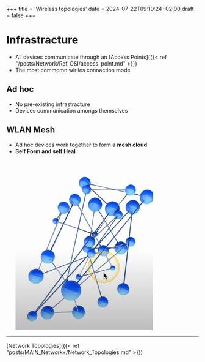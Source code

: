 +++
title = 'Wireless topologies'
date = 2024-07-22T09:10:24+02:00
draft = false
+++


# Infrastracture

- All devices communicate through an [Access Points]({{< ref "/posts/Network/Ref_OSI/access_point.md" >}})
- The most commomn wirlles connaction mode
## Ad hoc 
- No pre-existing infrastracture
- Devices communication amongs themselves
$$  $$
## WLAN Mesh
- Ad hoc devices work together to form a **mesh cloud**
- **Self Form and self Heal**
![WirllesMesh_Visual.png](/static/WirllesMesh_Visual.png)

--- 

[Network Topologies]({{< ref "posts/MAIN_Network+/Network_Topologies.md" >}})
